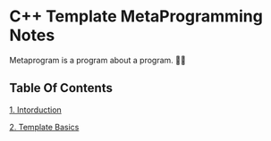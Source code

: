 # C++ Template MetaProgramming Notes
Metaprogram is a program about a program. :face_in_clouds:

## Table Of Contents

[1. Intorduction](https://github.com/CnLzh/NoteBook/tree/main/CppTMPNotes/Intorduction)

[2. Template Basics](https://github.com/CnLzh/NoteBook/tree/main/CppTMPNotes/TemplateBasics)
